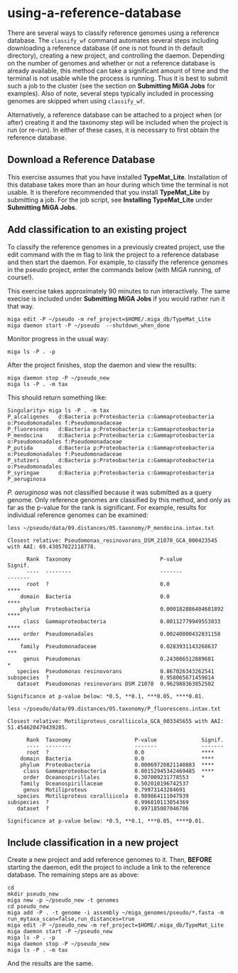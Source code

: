# using-a-reference-database

There are several ways to classify reference genomes using a reference database. The `classify_wf` command automates several steps including downloading a reference database \(if one is not found in th default directory\), creating a new project, and controlling the daemon. Depending on the number of genomes and whether or not a reference database is already available, this method can take a significant amount of time and the terminal is not usable while the process is running. Thus it is best to submit such a job to the cluster \(see the section on **Submitting MiGA Jobs** for examples\). Also of note, several steps typically included in processing genomes are skipped when using `classify_wf`.

Alternatively, a reference database can be attached to a project when \(or after\) creating it and the taxonomy step will be included when the project is run \(or re-run\). In either of these cases, it is necessary to first obtain the reference database.

## Download a Reference Database

This exercise assumes that you have installed **TypeMat\_Lite**. Installation of this database takes more than an hour during which time the terminal is not usable. It is therefore recommended that you install **TypeMat\_Lite** by submitting a job. For the job script, see **Installing TypeMat\_Lite** under **Submitting MiGA Jobs**.

## Add classification to an existing project

To classify the reference genomes in a previously created project, use the edit command with the m flag to link the project to a reference database and then start the daemon. For example, to classify the reference genomes in the pseudo project, enter the commands below \(with MiGA running, of course!\).

This exercise takes approximately 90 minutes to run interactively. The same execise is included under **Submitting MiGA Jobs** if you would rather run it that way.

```text
miga edit -P ~/pseudo -m ref_project=$HOME/.miga_db/TypeMat_Lite
miga daemon start -P ~/pseudo  --shutdown_when_done
```

Monitor progress in the usual way:

```text
miga ls -P . -p
```

After the project finishes, stop the daemon and view the resullts:

```text
miga daemon stop -P ~/pseudo_new
miga ls -P . -m tax
```

This should return something like:

```text
Singularity> miga ls -P . -m tax
P_alcaligenes   d:Bacteria p:Proteobacteria c:Gammaproteobacteria o:Pseudomonadales f:Pseudomonadaceae
P_fluorescens   d:Bacteria p:Proteobacteria c:Gammaproteobacteria
P_mendocina     d:Bacteria p:Proteobacteria c:Gammaproteobacteria o:Pseudomonadales f:Pseudomonadaceae
P_putida        d:Bacteria p:Proteobacteria c:Gammaproteobacteria o:Pseudomonadales f:Pseudomonadaceae
P_stutzeri      d:Bacteria p:Proteobacteria c:Gammaproteobacteria o:Pseudomonadales
P_syringae      d:Bacteria p:Proteobacteria c:Gammaproteobacteria
P_aeruginosa
```

_P. aeruginosa_ was not classified because it was submitted as a query genome. Only reference genomes are classified by this method, and only as far as the p-value for the rank is significant. For example, results for individual reference genomes can be examined:

```text
less ~/pseudo/data/09.distances/05.taxonomy/P_mendocina.intax.txt

Closest relative: Pseudomonas_resinovorans_DSM_21078_GCA_000423545 with AAI: 69.43057022118778.

      Rank  Taxonomy                            P-value               Signif.
      ----  --------                            -------               -------
      root  ?                                   0.0                   ****
    domain  Bacteria                            0.0                   ****
    phylum  Proteobacteria                      0.000182886404681892  ****
     class  Gammaproteobacteria                 0.00112779949553833   ****
     order  Pseudomonadales                     0.00240800432831158   ****
    family  Pseudomonadaceae                    0.0283931143268637    ***
     genus  Pseudomonas                         0.243086512889681     *
   species  Pseudomonas resinovorans            0.867026343262541
subspecies  ?                                   0.958065671459814
   dataset  Pseudomonas resinovorans DSM 21078  0.962988363852502

Significance at p-value below: *0.5, **0.1, ***0.05, ****0.01.

less ~/pseudo/data/09.distances/05.taxonomy/P_fluorescens.intax.txt

Closest relative: Motiliproteus_coralliicola_GCA_003345655 with AAI: 51.454620479439285.

      Rank  Taxonomy                    P-value              Signif.
      ----  --------                    -------              -------
      root  ?                           0.0                  ****
    domain  Bacteria                    0.0                  ****
    phylum  Proteobacteria              0.00069720821140883  ****
     class  Gammaproteobacteria         0.00152945342469485  ****
     order  Oceanospirillales           0.307009231778553    *
    family  Oceanospirillaceae          0.502010196742537
     genus  Motiliproteus               0.79973143284691
   species  Motiliproteus coralliicola  0.989864111047939
subspecies  ?                           0.996810113054369
   dataset  ?                           0.997185087046706

Significance at p-value below: *0.5, **0.1, ***0.05, ****0.01.
```

## Include classification in a new project

Create a new project and add reference genomes to it. Then, **BEFORE** starting the daemon, edit the project to include a link to the reference database. The remaining steps are as above:

```text
cd
mkdir pseudo_new
miga new -p ~/pseudo_new -t genomes
cd pseudo_new
miga add -P . -t genome -i assembly ~/miga_genomes/pseudo/*.fasta -m run_mytaxa_scan=false,run_distances=true
miga edit -P ~/pseudo_new -m ref_project=$HOME/.miga_db/TypeMat_Lite
miga daemon start -P ~/pseudo_new
miga ls -P . -p
miga daemon stop -P ~/pseudo_new
miga ls -P . -m tax
```

And the results are the same.

